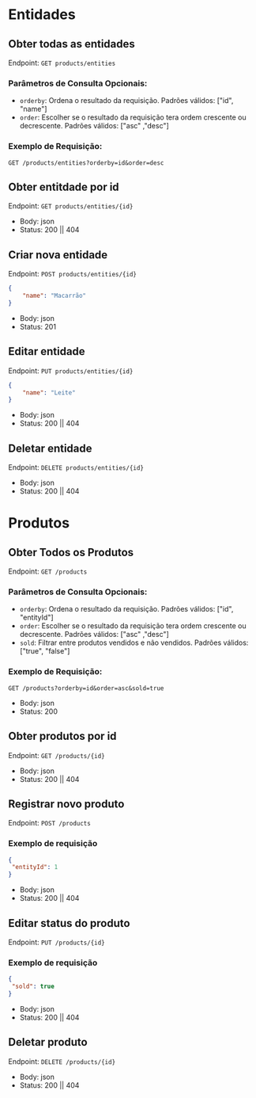 # Entidades 

## Obter todas as entidades
Endpoint: `GET products/entities`

### Parâmetros de Consulta Opcionais:
- `orderby`: Ordena o resultado da requisição. Padrões válidos: ["id", "name"]
- `order`: Escolher se o resultado da requisição tera ordem crescente ou decrescente. Padrões válidos: ["asc" ,"desc"]

### Exemplo de Requisição:
````
GET /products/entities?orderby=id&order=desc
``````

## Obter entitdade por id
Endpoint: `GET products/entities/{id}`

 - Body: json
 - Status: 200 || 404

## Criar nova entidade
Endpoint: `POST products/entities/{id}`
````json
{
    "name": "Macarrão"
}

``````
- Body: json
- Status: 201
## Editar entidade
Endpoint: `PUT products/entities/{id}`
````json
{
    "name": "Leite"
}

``````
 - Body: json
 - Status: 200 || 404

## Deletar entidade
Endpoint: `DELETE products/entities/{id}`
 - Body: json
 - Status: 200 || 404

# Produtos
## Obter Todos os Produtos

Endpoint: `GET /products`
### Parâmetros de Consulta Opcionais:

- `orderby`: Ordena o resultado da requisição. Padrões válidos: ["id", "entityId"]
- `order`: Escolher se o resultado da requisição tera ordem crescente ou decrescente. Padrões válidos: ["asc" ,"desc"]
- `sold`: Filtrar entre produtos vendidos e não vendidos. Padrões válidos: ["true", "false"]

### Exemplo de Requisição:
````
GET /products?orderby=id&order=asc&sold=true
``````
- Body: json
- Status: 200

## Obter produtos por id
Endpoint: `GET /products/{id}`

- Body: json
- Status: 200 || 404

## Registrar novo produto
Endpoint: `POST /products`

### Exemplo de requisição
`````json
{
 "entityId": 1
}

`````````
- Body: json
- Status: 200 || 404


## Editar status do produto
Endpoint: `PUT /products/{id}`

### Exemplo de requisição
`````json
{
 "sold": true
}

`````````
- Body: json
- Status: 200 || 404


## Deletar produto
Endpoint: `DELETE /products/{id}`

- Body: json
- Status: 200 || 404
